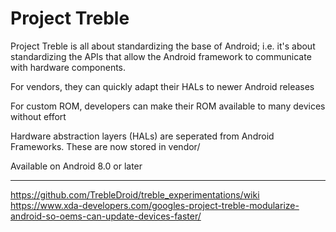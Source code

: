 # Project Treble
Project Treble is all about standardizing the base of Android; i.e. it's about standardizing the APIs that allow the Android framework to communicate with hardware components.

For vendors, they can quickly adapt their HALs to newer Android releases

For custom ROM, developers can make their ROM available to many devices without effort

Hardware abstraction layers (HALs) are seperated from Android Frameworks. These are now stored in vendor/

Available on Android 8.0 or later

---

https://github.com/TrebleDroid/treble_experimentations/wiki
https://www.xda-developers.com/googles-project-treble-modularize-android-so-oems-can-update-devices-faster/